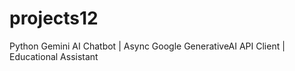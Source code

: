 # projects12
Python Gemini AI Chatbot | Async Google GenerativeAI API Client | Educational Assistant
